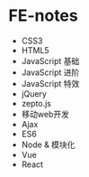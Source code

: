 # FE-notes

- CSS3
- HTML5
- JavaScript 基础
- JavaScript 进阶
- JavaScript 特效
- jQuery
- zepto.js
- 移动web开发
- Ajax
- ES6
- Node & 模块化
- Vue
- React
